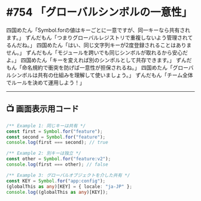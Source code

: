# #754 「グローバルシンボルの一意性」

四国めたん「Symbol.forの値はキーごとに一意ですが、同一キーなら共有されます。」
ずんだもん「つまりグローバルレジストリで重複しないよう管理されてるんだね。」
四国めたん「はい、同じ文字列キーが2度登録されることはありません。」
ずんだもん「モジュールを跨いでも同じシンボルが取れるから安心だよ。」
四国めたん「キーを変えれば別のシンボルとして共存できます。」
ずんだもん「命名規約で衝突を防げば一意性が担保されるね。」
四国めたん「グローバルシンボルは共有の仕組みを理解して使いましょう。」
ずんだもん「チーム全体でルールを決めて運用しよう！」

---

## 📺 画面表示用コード

```typescript
/** Example 1: 同じキーは共有 */
const first = Symbol.for("feature");
const second = Symbol.for("feature");
console.log(first === second); // true

/** Example 2: 別キーは独立 */
const other = Symbol.for("feature:v2");
console.log(first === other); // false

/** Example 3: グローバルオブジェクトを介した共有 */
const KEY = Symbol.for("app:config");
(globalThis as any)[KEY] = { locale: "ja-JP" };
console.log((globalThis as any)[KEY]);
```
